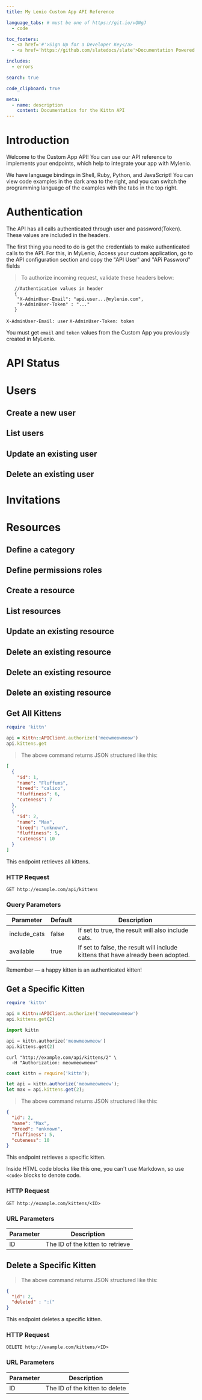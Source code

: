```yaml
---
title: My Lenio Custom App API Reference

language_tabs: # must be one of https://git.io/vQNgJ
  - code

toc_footers:
  - <a href='#'>Sign Up for a Developer Key</a>
  - <a href='https://github.com/slatedocs/slate'>Documentation Powered by Slate</a>

includes:
  - errors

search: true

code_clipboard: true

meta:
  - name: description
    content: Documentation for the Kittn API
---
```


# Introduction

Welcome to the Custom App API! You can use our API reference to implements your endpoints, which help to integrate your app with Mylenio.

We have language bindings in Shell, Ruby, Python, and JavaScript! You can view code examples in the dark area to the right, and you can switch the programming language of the examples with the tabs in the top right.


# Authentication

The API has all calls authenticated through user and password(Token). These values are included in the headers.

The first thing you need to do is get the credentials to make authenticated calls to the API. For this, in MyLenio, Access your custom application, go to the API configuration section and copy the "API User" and "APi Password" fields

> To authorize incoming request, validate these headers below:

```
   //Authentication values in header
   {
    "X-AdminUser-Email": "api.user...@mylenio.com",
    "X-AdminUser-Token" : "..."
   }
```

`X-AdminUser-Email: user`
`X-AdminUser-Token: token`

<aside class="notice">
You must get <code>email</code> and <code>token</code> values from the Custom App you previously created in MyLenio.
</aside>

# API Status

# Users
## Create a new user
## List users
## Update an existing user

## Delete an existing user

# Invitations


# Resources

## Define a category
## Define permissions roles

## Create a resource
## List resources
## Update an existing resource

## Delete an existing resource

##
## Delete an existing resource
## Delete an existing resource




## Get All Kittens

```ruby
require 'kittn'

api = Kittn::APIClient.authorize!('meowmeowmeow')
api.kittens.get
```





> The above command returns JSON structured like this:

```json
[
  {
    "id": 1,
    "name": "Fluffums",
    "breed": "calico",
    "fluffiness": 6,
    "cuteness": 7
  },
  {
    "id": 2,
    "name": "Max",
    "breed": "unknown",
    "fluffiness": 5,
    "cuteness": 10
  }
]
```

This endpoint retrieves all kittens.

### HTTP Request

`GET http://example.com/api/kittens`

### Query Parameters

Parameter | Default | Description
--------- | ------- | -----------
include_cats | false | If set to true, the result will also include cats.
available | true | If set to false, the result will include kittens that have already been adopted.

<aside class="success">
Remember — a happy kitten is an authenticated kitten!
</aside>

## Get a Specific Kitten

```ruby
require 'kittn'

api = Kittn::APIClient.authorize!('meowmeowmeow')
api.kittens.get(2)
```

```python
import kittn

api = kittn.authorize('meowmeowmeow')
api.kittens.get(2)
```

```shell
curl "http://example.com/api/kittens/2" \
  -H "Authorization: meowmeowmeow"
```

```javascript
const kittn = require('kittn');

let api = kittn.authorize('meowmeowmeow');
let max = api.kittens.get(2);
```

> The above command returns JSON structured like this:

```json
{
  "id": 2,
  "name": "Max",
  "breed": "unknown",
  "fluffiness": 5,
  "cuteness": 10
}
```

This endpoint retrieves a specific kitten.

<aside class="warning">Inside HTML code blocks like this one, you can't use Markdown, so use <code>&lt;code&gt;</code> blocks to denote code.</aside>

### HTTP Request

`GET http://example.com/kittens/<ID>`

### URL Parameters

Parameter | Description
--------- | -----------
ID | The ID of the kitten to retrieve

## Delete a Specific Kitten





> The above command returns JSON structured like this:

```json
{
  "id": 2,
  "deleted" : ":("
}
```

This endpoint deletes a specific kitten.

### HTTP Request

`DELETE http://example.com/kittens/<ID>`

### URL Parameters

Parameter | Description
--------- | -----------
ID | The ID of the kitten to delete

